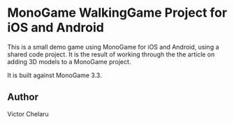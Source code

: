 MonoGame WalkingGame Project for iOS and Android
====================================

This is a small demo game using MonoGame for iOS and Android, using a shared code project.  It is the result of working through the the article on adding 3D models to a MonoGame project.

It is built against MonoGame 3.3.

Author
------

Victor Chelaru